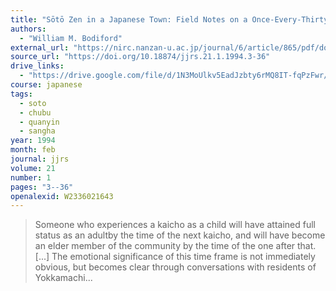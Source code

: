 ```yaml
---
title: "Sōtō Zen in a Japanese Town: Field Notes on a Once-Every-Thirty-Three-Years Kannon Festival"
authors:
  - "William M. Bodiford"
external_url: "https://nirc.nanzan-u.ac.jp/journal/6/article/865/pdf/download"
source_url: "https://doi.org/10.18874/jjrs.21.1.1994.3-36"
drive_links:
  - "https://drive.google.com/file/d/1N3MoUlkv5EadJzbty6rMQ8IT-fqPzFwr/view?usp=drivesdk"
course: japanese
tags:
  - soto
  - chubu
  - quanyin
  - sangha
year: 1994
month: feb
journal: jjrs
volume: 21
number: 1
pages: "3--36"
openalexid: W2336021643
---
```


> Someone who experiences a kaicho as
a child will have attained full status as an adultby the time of the next kaicho, and will have become
an elder member of the community by
the time of the one after that.
[...] The emotional significance of this time frame is not immediately obvious, but becomes clear through conversations with residents
of Yokkamachi...

